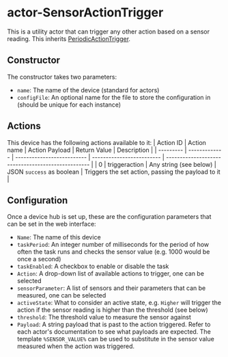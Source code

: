 # actor-SensorActionTrigger
This is a utility actor that can trigger any other action based on a sensor reading. This inherits [PeriodicActionTrigger](https://github.com/FabricaIO/actor-PeriodicActionTrigger/).

## Constructor
The constructor takes two parameters:
* `name`: The name of the device (standard for actors)
* `configFile`: An optional name for the file to store the configuration in (should be unique for each instance)

## Actions
This device has the following actions available to it:
| Action ID | Action name   | Action Payload             | Return Value              | Description                                        |
| --------- | ------------- | -------------------------- | ------------------------- | -------------------------------------------------- |
| 0         | triggeraction | Any string (see below)     | JSON `success` as boolean | Triggers the set action, passing the payload to it |

## Configuration
Once a device hub is set up, these are the configuration parameters that can be set in the web interface:
* `Name`: The name of this device
* `taskPeriod`: An integer number of milliseconds for the period of how often the task runs and checks the sensor value (e.g. 1000 would be once a second)
* `taskEnabled`: A checkbox to enable or disable the task
* `Action`: A drop-down list of available actions to trigger, one can be selected
* `sensorParameter`: A list of sensors and their parameters that can be measured, one can be selected
* `activeState`: What to consider an active state, e.g. `Higher` will trigger the action if the sensor reading is higher than the threshold (see below)
* `threshold`: The threshold value to measure the sensor against
* `Payload`: A string payload that is past to the action triggered. Refer to each actor's documentation to see what payloads are expected. The template `%SENSOR_VALUE%` can be used to substitute in the sensor value measured when the action was triggered.
